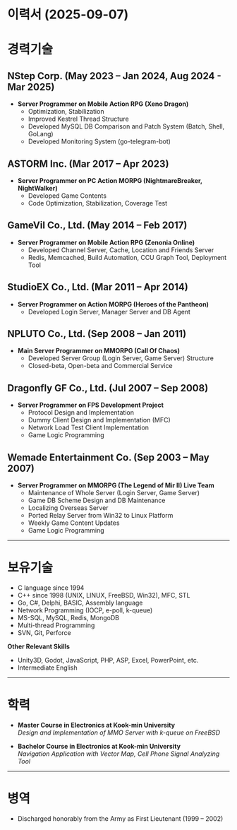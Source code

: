 # 이력서 (2025-09-07)

# 경력기술

## NStep Corp. (May 2023 – Jan 2024, Aug 2024 - Mar 2025)
- **Server Programmer on Mobile Action RPG (Xeno Dragon)**
	- Optimization, Stabilization  
	- Improved Kestrel Thread Structure  
	- Developed MySQL DB Comparison and Patch System (Batch, Shell, GoLang)  
	- Developed Monitoring System (go-telegram-bot)  

## ASTORM Inc. (Mar 2017 – Apr 2023)
- **Server Programmer on PC Action MORPG (NightmareBreaker, NightWalker)**
	- Developed Game Contents  
	- Code Optimization, Stabilization, Coverage Test  

## GameVil Co., Ltd. (May 2014 – Feb 2017)
- **Server Programmer on Mobile Action RPG (Zenonia Online)**
	- Developed Channel Server, Cache, Location and Friends Server  
	- Redis, Memcached, Build Automation, CCU Graph Tool, Deployment Tool  

## StudioEX Co., Ltd. (Mar 2011 – Apr 2014)
- **Server Programmer on Action MORPG (Heroes of the Pantheon)**
	- Developed Login Server, Manager Server and DB Agent  

## NPLUTO Co., Ltd. (Sep 2008 – Jan 2011)
- **Main Server Programmer on MMORPG (Call Of Chaos)**
	- Developed Server Group (Login Server, Game Server) Structure  
	- Closed-beta, Open-beta and Commercial Service  

## Dragonfly GF Co., Ltd. (Jul 2007 – Sep 2008)
- **Server Programmer on FPS Development Project**
	- Protocol Design and Implementation  
	- Dummy Client Design and Implementation (MFC)  
	- Network Load Test Client Implementation  
	- Game Logic Programming  

## Wemade Entertainment Co. (Sep 2003 – May 2007)
- **Server Programmer on MMORPG (The Legend of Mir II) Live Team**
	- Maintenance of Whole Server (Login Server, Game Server)  
	- Game DB Scheme Design and DB Maintenance  
	- Localizing Overseas Server  
	- Ported Relay Server from Win32 to Linux Platform  
	- Weekly Game Content Updates  
	- Game Logic Programming  

---

# 보유기술

- C language since 1994  
- C++ since 1998 (UNIX, LINUX, FreeBSD, Win32), MFC, STL  
- Go, C#, Delphi, BASIC, Assembly language  
- Network Programming (IOCP, e-poll, k-queue)
- MS-SQL, MySQL, Redis, MongoDB
- Multi-thread Programming  
- SVN, Git, Perforce

**Other Relevant Skills**  
- Unity3D, Godot, JavaScript, PHP, ASP, Excel, PowerPoint, etc.  
- Intermediate English  

---

# 학력

- **Master Course in Electronics at Kook-min University**  
  *Design and Implementation of MMO Server with k-queue on FreeBSD*  

- **Bachelor Course in Electronics at Kook-min University**  
  *Navigation Application with Vector Map, Cell Phone Signal Analyzing Tool*  

---

# 병역

- Discharged honorably from the Army as First Lieutenant (1999 – 2002)  
